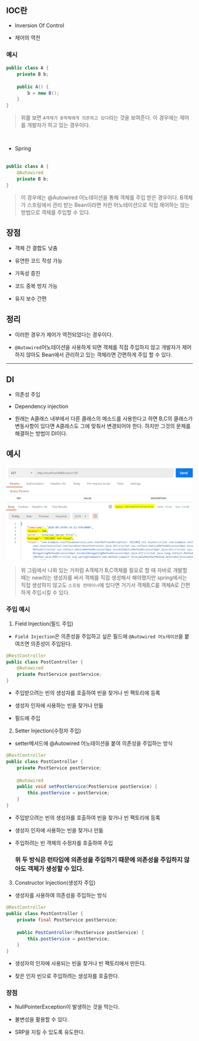## IOC란

* Inversion Of Control

* 제어의 역전

### 예시
```java
public class A {
    private B b;

    public A() {
        b = new B();
    }
}
```
> 위를 보면 `A객체가 B객체에게 의존하고 있다`라는 것을 보여준다. 이 경우에는 제어를 개발자가 하고 있는 경우이다.
<br>

* Spring
```java

public class A {
    @Autowired
    private B b;
}
```
> 이 경우에는 @Autowired 어노테이션을 통해 객체를 주입 받은 경우이다. B객체가 스프링에서 관리 받는 Bean이라면 저런 어노테이션으로 직접 제어하는 않는 방법으로 객체를 주입할 수 있다.

## 장점
* 객체 간 결합도 낮춤

* 유연한 코드 작성 가능

* 가독성 증진

* 코드 중복 방지 가능

* 유지 보수 간편

## 정리
* 이러한 경우가 제어가 역전되었다는 경우이다.

* `@Autowired`어노테이션을 사용하게 되면 객체를 직접 주입하지 않고 개발자가 제어하지 않아도 Bean에서 관리하고 있는 객체라면 간편하게 주입 할 수 있다.
---
## DI
* 의존성 주입

* Dependency injection

* 원래는 A클래스 내부에서 다른 클래스의 메소드를 사용한다고 하면 B,C의 클래스가 변동사항이 있다면 A클래스도 그에 맞춰서 변경되어야 한다. 하지만 그것의 문제를 해결하는 방법이 DI이다.

## 예시
![Alt text](image.png)

> 위 그림에서 나와 있는 거처럼 A객체가 B,C객체를 필요로 할 때 자바로 개발할 때는 new라는 생성자를 써서 객체를 직접 생성해서 해야했지만 spring에서는 직접 생성하지 않고도 `스프링 컨테이너`에 있다면 거기서 객체B,C를 객체A로 간편하게 주입시킬 수 있다.

### 주입 예시
1. Field Injection(필드 주입)

* `Field Injection`은 의존성을 주입하고 싶은 필드에 `@Autowired 어노테이션`을 붙여즈면 의존성이 주입된다.

```java
@RestController
public class PostController {
    @Autowired
    private PostService postService;
}
```
* 주입받으려는 빈의 생성자를 호출하여 빈을 찾거나 빈 팩토리에 등록

* 생성자 인자에 사용하는 빈을 찾거나 만듦

* 필드에 주입

2. Setter Injection(수정자 주입)

* setter메서드에 @Autowired 어노테이션을 붙여 의존성을 주입하는 방식

```java
@RestController
public class PostController {
    private PostService postService;

    @Autowired
    public void setPostService(PostService postService) {
        this.postService = postService;
    }
}
```
* 주입받으려는 빈의 생성자를 호출하여 빈을 찾거나 빈 팩토리에 등록

* 생성자 인자에 사용하는 빈을 찾거나 만듦

* 주입하려는 빈 객체의 수정자를 호출하여 주입

    ### 위 두 방식은 런타입에 의존성을 주입하기 때문에 의존성을 주입하지 않아도 객체가 생성할 수 있다.

3. Constructor Injection(생성자 주입)

* 생성자를 사용하여 의존성을 주입하는 방식

```java
@RestController
public class PostController {
    private final PostService postService;

    public PostController(PostService postService) {
        this.postService = postService;
    }
}
```
* 생성자의 인자에 사용되는 빈을 찾거나 빈 팩토리에서 만든다.

* 찾은 인자 빈으로 주입하려는 생성자를 호출한다.

### 장점

* NullPointerException이 발생하는 것을 막는다.

* 불변성을 활용할 수 있다.

* SRP을 지킬 수 있도록 유도한다.

